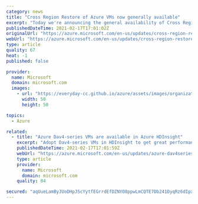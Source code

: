 ```yaml
---
category: news
title: "Cross Region Restore of Azure VMs now generally available"
excerpt: "Today we're announcing the general availability of Cross Region Restore (CRR) for Microsoft Azure Virtual Machines (VMs) support using Microsoft Azure Backup. "
publishedDateTime: 2021-02-17T17:01:02Z
originalUrl: "https://azure.microsoft.com/en-us/updates/cross-region-restore-of-azure-vms-now-generally-available/"
webUrl: "https://azure.microsoft.com/en-us/updates/cross-region-restore-of-azure-vms-now-generally-available/"
type: article
quality: 67
heat: -1
published: false

provider:
  name: Microsoft
  domain: microsoft.com
  images:
    - url: "https://everyday-cc.github.io/azure/assets/images/organizations/microsoft.com-50x50.jpg"
      width: 50
      height: 50

topics:
  - Azure

related:
  - title: "Azure Dav4-series VMs are available in Azure HDInsight"
    excerpt: "Adopt Dav4-series VMs in HDInsight to get great performance at a competitive price."
    publishedDateTime: 2021-02-17T17:01:59Z
    webUrl: "https://azure.microsoft.com/en-us/updates/azure-dav4series-vms-are-available-in-azure-hdinsight/"
    type: article
    provider:
      name: Microsoft
      domain: microsoft.com
    quality: 84

secured: "aqUueLamByJUoDHpJ5cYytfEGrrdEfDZNYO8ppwLmCQTE7Db241DyqRz6dIpxvqNSvoHwD6bz35o9SlYH12ypjMJtNjRpPBnjVfT/crVCTQWGoIK7JpJ99qJXL07YHWLv5LCUhDf2eq49629ShKCQaexlUN1hXNu+yux0e+zWQfUei2JOiaPBzodIiNjDBkdIIYlJ3qNpwB0h0WEUYGGB9KwWRyek279uIfU8MVfkIVTZuxuImX1p8OkUGmK7/XR4B1w3wSu1OgxQ4us0inwAfc/yK639hO9nwNN8nT3dbTq+3lqeeB5UM8+4rdAJbB7TQ9KYuq8EgEsaPmZIHjm6VWwE09/nsbKtgIICygEBUo=;gyJwJe2vaa3oPqeB9ye3Fg=="
---
```


